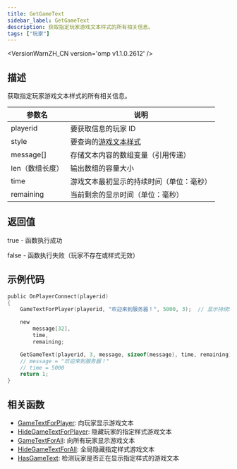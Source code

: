 ```yaml
---
title: GetGameText
sidebar_label: GetGameText
description: 获取指定玩家游戏文本样式的所有相关信息。
tags: ["玩家"]
---
```


<VersionWarnZH_CN version='omp v1.1.0.2612' />

## 描述

获取指定玩家游戏文本样式的所有相关信息。

| 参数名          | 说明                                                |
| --------------- | --------------------------------------------------- |
| playerid        | 要获取信息的玩家 ID                                 |
| style           | 要查询的[游戏文本样式](../resources/gametextstyles) |
| message[]       | 存储文本内容的数组变量（引用传递）                  |
| len（数组长度） | 输出数组的容量大小                                  |
| time            | 游戏文本最初显示的持续时间（单位：毫秒）            |
| remaining       | 当前剩余的显示时间（单位：毫秒）                    |

## 返回值

true - 函数执行成功

false - 函数执行失败（玩家不存在或样式无效）

## 示例代码

```c
public OnPlayerConnect(playerid)
{
    GameTextForPlayer(playerid, "欢迎来到服务器！", 5000, 3);  // 显示持续5秒的样式3文本

    new
        message[32],
        time,
        remaining;

    GetGameText(playerid, 3, message, sizeof(message), time, remaining);
    // message = "欢迎来到服务器！"
    // time = 5000
    return 1;
}
```

## 相关函数

- [GameTextForPlayer](GameTextForPlayer.md): 向玩家显示游戏文本
- [HideGameTextForPlayer](HideGameTextForPlayer.md): 隐藏玩家的指定样式游戏文本
- [GameTextForAll](GameTextForAll.md): 向所有玩家显示游戏文本
- [HideGameTextForAll](HideGameTextForAll.md): 全局隐藏指定样式游戏文本
- [HasGameText](HasGameText.md): 检测玩家是否正在显示指定样式的游戏文本
